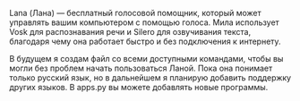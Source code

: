 Lana (Лана) — бесплатный голосовой помощник, который может управлять вашим компьютером с помощью голоса.
Мила использует Vosk для распознавания речи и Silero для озвучивания текста, благодаря чему она работает быстро и без подключения к интернету.

В будущем я создам файл со всеми доступными командами, чтобы вы могли без проблем начать пользоваться Ланой.
Пока она понимает только русский язык, но в дальнейшем я планирую добавить поддержку других языков.
В apps.py вы можете добавлять новые программы.
